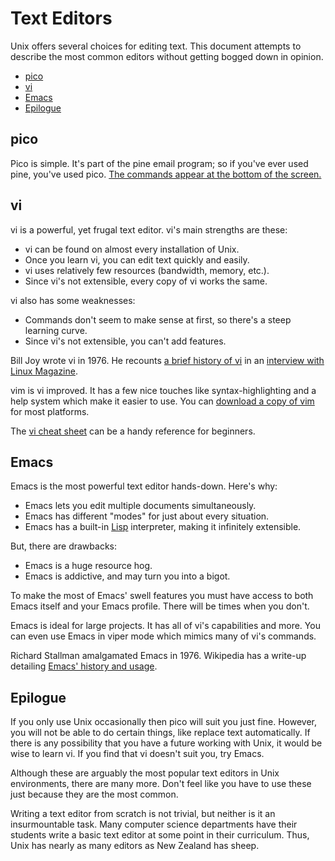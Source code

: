 # Text Editors

Unix offers several choices for editing text. This document attempts to describe
the most common editors without getting bogged down in opinion.
- [pico](#pico)
- [vi](#vi)
- [Emacs](#emacs)
- [Epilogue](#epilogue)

## pico
Pico is simple. It's part of the pine email program; so if you've ever used
pine, you've used pico. [The commands appear at the bottom of the
screen.](pico.md)

## vi
vi is a powerful, yet frugal text editor.
vi's main strengths are these:

- vi can be found on almost every installation of Unix.
- Once you learn vi, you can edit text quickly and easily.
- vi uses relatively few resources (bandwidth, memory, etc.).
- Since vi's not extensible, every copy of vi works the same.

vi also has some weaknesses:

- Commands don't seem to make sense at first, so there's a steep learning curve.
- Since vi's not extensible, you can't add features.

Bill Joy wrote vi in 1976. He recounts [a brief history of
vi](http://www.linux-mag.com/1999-11/joy_04.html) in an [interview with Linux
Magazine](http://www.linux-mag.com/1999-11/joy_01.html).

vim is vi improved. It has a few nice touches like syntax-highlighting and a
help system which make it easier to use. You can [download a copy of
vim](http://www.vim.org/download.php) for most platforms.

The [vi cheat sheet](vi.md) can be a handy reference for beginners.

## Emacs
Emacs is the most powerful text editor hands-down. Here's why:

- Emacs lets you edit multiple documents simultaneously.
- Emacs has different "modes" for just about every situation.
- Emacs has a built-in [Lisp](http://www.paulgraham.com/rootsoflisp.html)
  interpreter, making it infinitely extensible.

But, there are drawbacks:

- Emacs is a huge resource hog.
- Emacs is addictive, and may turn you into a bigot.

To make the most of Emacs' swell features you must have access to both Emacs
itself and your Emacs profile. There will be times when you don't.

Emacs is ideal for large projects. It has all of vi's capabilities and more. You
can even use Emacs in viper mode which mimics many of vi's commands.

Richard Stallman amalgamated Emacs in 1976. Wikipedia has a write-up detailing
[Emacs' history and usage](http://en.wikipedia.org/wiki/Emacs).

## Epilogue
If you only use Unix occasionally then pico will suit you just fine. However,
you will not be able to do certain things, like replace text automatically. If
there is any possibility that you have a future working with Unix, it would be
wise to learn vi. If you find that vi doesn't suit you, try Emacs.

Although these are arguably the most popular text editors in Unix environments,
there are many more. Don't feel like you have to use these just because they are
the most common.

Writing a text editor from scratch is not trivial, but neither is it an
insurmountable task. Many computer science departments have their students write
a basic text editor at some point in their curriculum. Thus, Unix has nearly as
many editors as New Zealand has sheep.

